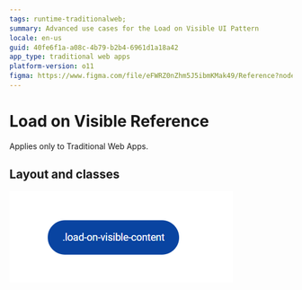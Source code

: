 ```yaml
---
tags: runtime-traditionalweb; 
summary: Advanced use cases for the Load on Visible UI Pattern
locale: en-us
guid: 40fe6f1a-a08c-4b79-b2b4-6961d1a18a42
app_type: traditional web apps
platform-version: o11
figma: https://www.figma.com/file/eFWRZ0nZhm5J5ibmKMak49/Reference?node-id=615:519
---
```


# Load on Visible Reference

<div class="info" markdown="1">

Applies only to Traditional Web Apps.

</div>

## Layout and classes

![](<images/loadonvisible-2-diag.png>)

